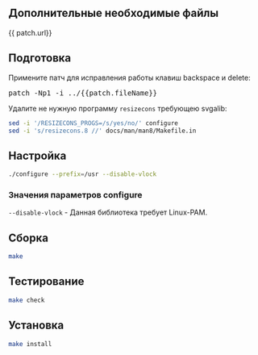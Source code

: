 <package-info :package="package" showsbu2 ></package-info>

<script>
		new Vue({
		el: '#main',
		data: { package: {}, patch: {} },
		mounted: function () {
				this.getPackage('kbd');
				this.getBzipPatch();
		},
		methods: {
			getPackage: function(name) {
					getPackage(name)
					.then(response => this.package = response);
			},
			getBzipPatch: function() {
					getPackage('kbd-patch')
					.then(response => this.patch = response);
			},
		}
  })
</script>

## Дополнительные необходимые файлы

<a :href="patch.url">{{ patch.url}}</a>

## Подготовка

Примените патч для исправления работы клавиш backspace и delete:

<pre class="pre">
patch -Np1 -i ../{{patch.fileName}}
</pre>

Удалите не нужную программу `resizecons` требующею svgalib:

```bash
sed -i '/RESIZECONS_PROGS=/s/yes/no/' configure
sed -i 's/resizecons.8 //' docs/man/man8/Makefile.in
```

## Настройка

```bash
./configure --prefix=/usr --disable-vlock
```

### Значения параметров configure

`--disable-vlock` - Данная библиотека требует Linux-PAM.

## Сборка

```bash
make
```

## Тестирование

```bash
make check
```

## Установка

```bash
make install
```

